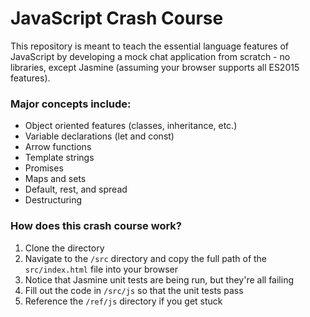 # JavaScript Crash Course

This repository is meant to teach the essential language features of JavaScript by developing a mock chat application from scratch - no libraries, except Jasmine (assuming your browser supports all ES2015 features).

### Major concepts include:

* Object oriented features (classes, inheritance, etc.)
* Variable declarations (let and const)
* Arrow functions
* Template strings
* Promises
* Maps and sets
* Default, rest, and spread
* Destructuring

### How does this crash course work?

1. Clone the directory
2. Navigate to the `/src` directory and copy the full path of the `src/index.html` file into your browser
3. Notice that Jasmine unit tests are being run, but they're all failing
4. Fill out the code in `/src/js` so that the unit tests pass
5. Reference the `/ref/js` directory if you get stuck
